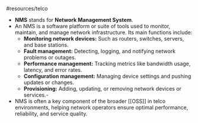 #resources/telco 

- **NMS** stands for **Network Management System**.
- An NMS is a software platform or suite of tools used to monitor, maintain, and manage network infrastructure. Its main functions include:
	- **Monitoring network devices:** Such as routers, switches, servers, and base stations.
	- **Fault management:** Detecting, logging, and notifying network problems or outages.
	- **Performance management:** Tracking metrics like bandwidth usage, latency, and error rates.
	- **Configuration management:** Managing device settings and pushing updates or changes.
	- **Provisioning:** Adding, updating, or removing network devices or services.- 
- NMS is often a key component of the broader [[OSS]] in telco environments, helping network operators ensure optimal performance, reliability, and service quality.